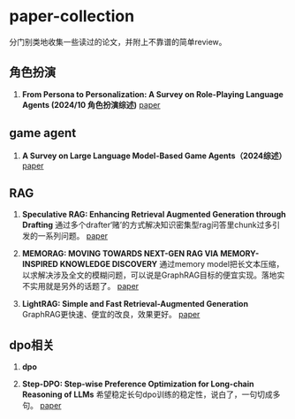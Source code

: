 # paper-collection
分门别类地收集一些读过的论文，并附上不靠谱的简单review。

## 角色扮演 
1. **From Persona to Personalization: A Survey on Role-Playing Language Agents (2024/10 角色扮演综述)**
[paper](https://arxiv.org/pdf/2404.18231)

## game agent
1. **A Survey on Large Language Model-Based Game Agents（2024综述）**
   [paper](https://arxiv.org/pdf/2404.02039)

## RAG
1. **Speculative RAG: Enhancing Retrieval Augmented Generation through Drafting**
  通过多个drafter‘赌’的方式解决知识密集型rag问答里chunk过多引发的一系列问题。
   [paper](https://arxiv.org/abs/2407.08223)
   
2. **MEMORAG: MOVING TOWARDS NEXT-GEN RAG VIA MEMORY-INSPIRED KNOWLEDGE DISCOVERY**
  通过memory model把长文本压缩，以求解决涉及全文的模糊问题，可以说是GraphRAG目标的便宜实现。落地实不实用就是另外的话题了。
  [paper](https://arxiv.org/pdf/2409.05591)

4. **LightRAG: Simple and Fast Retrieval-Augmented Generation**
  GraphRAG更快速、便宜的改良，效果更好。
   [paper](https://arxiv.org/abs/2410.05779)

   
## dpo相关
1. **dpo**

2. **Step-DPO: Step-wise Preference Optimization for Long-chain Reasoning of LLMs**
   希望稳定长句dpo训练的稳定性，说白了，一句切成多句。
   [paper](https://arxiv.org/abs/2406.18629)



